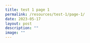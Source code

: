 ```yaml
---
title: test 1 page 1
permalink: /resources/test-1/page-1/
date: 2023-05-17
layout: post
description: ""
image: ""
---
```

